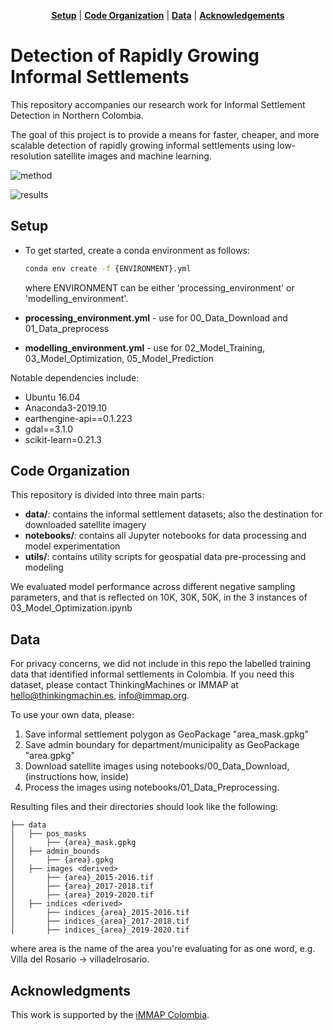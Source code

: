 <p align="center">
<b><a href="#setup">Setup</a></b>
|
<b><a href="#code-organization">Code Organization</a></b>
|
<b><a href="#data">Data</a></b>
|
<b><a href="#acknowledgements">Acknowledgements</a></b>
</p>

# Detection of Rapidly Growing Informal Settlements 

This repository accompanies our research work for Informal Settlement Detection in Northern Colombia.

The goal of this project is to provide a means for faster, cheaper, and more scalable detection of rapidly growing informal settlements using low-resolution satellite images and machine learning.

![method](./assets/method.PNG)

![results](./assets/validation.JPG)

## Setup 
* To get started, create a conda environment as follows:
	```sh
	conda env create -f {ENVIRONMENT}.yml
	```
    
	where ENVIRONMENT can be either 'processing_environment' or 'modelling_environment'.

* **processing_environment.yml** - use for 00_Data_Download and 01_Data_preprocess
* **modelling_environment.yml** - use for 02_Model_Training, 03_Model_Optimization, 05_Model_Prediction

Notable dependencies include:
- Ubuntu 16.04
- Anaconda3-2019.10
- earthengine-api==0.1.223
- gdal==3.1.0
- scikit-learn=0.21.3

## Code Organization
This repository is divided into three main parts:

- **data/**: contains the informal settlement datasets; also the destination for downloaded satellite imagery
- **notebooks/**: contains all Jupyter notebooks for data processing and model experimentation
- **utils/**: contains utility scripts for geospatial data pre-processing and modeling

We evaluated model performance across different negative sampling parameters, and that is reflected on 10K, 30K, 50K, in the 3 instances of 03_Model_Optimization.ipynb

## Data
For privacy concerns, we did not include in this repo the labelled training data that identified informal settlements in Colombia. If you need this dataset, please contact ThinkingMachines or IMMAP at hello@thinkingmachin.es, info@immap.org.

To use your own data, please:
1. Save informal settlement polygon as GeoPackage "area_mask.gpkg"
1. Save admin boundary for department/municipality as GeoPackage "area.gpkg"
2. Download satellite images using notebooks/00_Data_Download, (instructions how, inside)
3. Process the images using notebooks/01_Data_Preprocessing.

Resulting files and their directories should look like the following:
```
├── data
│   ├── pos_masks
│       ├── {area}_mask.gpkg
│   ├── admin_bounds
│       ├── {area}.gpkg
│   ├── images <derived>
│       ├── {area}_2015-2016.tif
│       ├── {area}_2017-2018.tif
│       ├── {area}_2019-2020.tif
│   ├── indices <derived>
│       ├── indices_{area}_2015-2016.tif
│       ├── indices_{area}_2017-2018.tif
│       ├── indices_{area}_2019-2020.tif
```

where area is the name of the area you're evaluating for as one word, e.g. Villa del Rosario -> villadelrosario.

## Acknowledgments
This work is supported by the [iMMAP Colombia](https://immap.org/colombia/).
